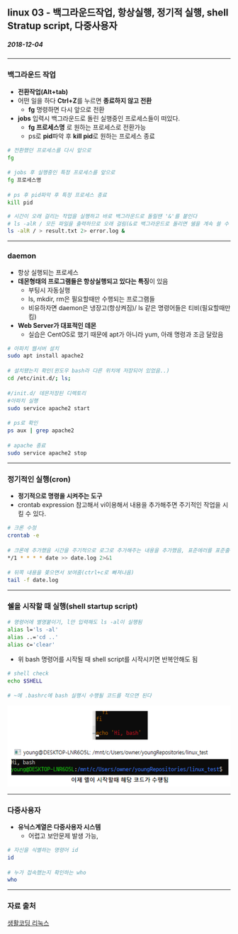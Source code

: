 ## linux 03 - 백그라운드작업, 항상실행, 정기적 실행, shell Stratup script, 다중사용자

##### 2018-12-04

---

### 백그라운드 작업

* **전환작업(Alt+tab)**
* 어떤 일을 하다 **Ctrl+Z**를 누르면 **종료하지 않고 전환**
    * **fg** 명령하면 다시 앞으로 전환
* **jobs** 입력시 백그라운드로 돌린 실행중인 프로세스들이 떠있다.
    * **fg 프로세스명** 로 원하는 프로세스로 전환가능
    * ps로 **pid**파악 후 **kill pid**로 원하는 프로세스 종료

```bash
# 전환했던 프로세스를 다시 앞으로
fg 

# jobs 후 실행중인 특정 프로세스를 앞으로
fg 프로세스명

# ps 후 pid파악 후 특정 프로세스 종료
kill pid
```

```bash
# 시간이 오래 걸리는 작업을 실행하고 바로 백그라운드로 돌릴땐 '&'를 붙인다
# ls -alR / 모든 파일을 출력하므로 오래 걸림(&로 백그라운드로 돌리면 쉘을 계속 쓸 수 있다.)
ls -alR / > result.txt 2> error.log &
```

---

### daemon

* 항상 실행되는 프로세스
* **데몬형태의 프로그램들은 항상실행되고 있다는 특징**이 있음
  * 부팅시 자동실행
  * ls, mkdir, rm은 필요할때만 수행되는 프로그램들
  * 비유하자면 daemon은 냉장고(항상켜짐)/ ls 같은 명령어들은 티비(필요할때만 킴)
* **Web Server가 대표적인 데몬**
  * 실습은 CentOS로 했기 때문에 apt가 아니라 yum, 아래 명령과 조금 달랐음

```bash
# 아파치 웹서버 설치
sudo apt install apache2

# 설치됐는지 확인(윈도우 bash라 다른 위치에 저장되어 있었음..)
cd /etc/init.d/; ls;

#/init.d/ 데몬저장된 디렉토리
#아파치 실행
sudo service apache2 start

# ps로 확인
ps aux | grep apache2

# apache 종료
sudo service apache2 stop
```

---

### 정기적인 실행(cron)

* **정기적으로 명령을 시켜주는 도구**
* crontab expression 참고해서 vi이용해서 내용을 추가해주면 주기적인 작업을 시킬 수 있다.

```bash
# 크론 수정
crontab -e

# 크론에 추가했음 시간을 주기적으로 로그로 추가해주는 내용을 추가했음, 표준에러를 표준출력으로 보내줌
*/1 * * * * date >> date.log 2>&1

# 뒤쪽 내용을 쫒으면서 보여줌(ctrl+c로 빠져나옴)
tail -f date.log
```

---

### 쉘을 시작할 때 실행(shell startup script)

```bash
# 명령어에 별명붙이기, l만 입력해도 ls -al이 실행됨
alias l='ls -al'
alias ..='cd ..'
alias c='clear'
```

* 위 bash 명령어를 시작될 때 shell script를 시작시키면 반복안해도 됨

```bash
# shell check
echo $SHELL

# ~에 .bashrc에 bash 실행시 수행될 코드를 적으면 된다
```

![01](https://github.com/younggeun0/TIL/blob/master/linux/%EC%83%9D%ED%99%9C%EC%BD%94%EB%94%A9%20%EA%B0%95%EC%9D%98/img/04/01.png?raw=true)

---

### 다중사용자

* **유닉스계열은 다중사용자 시스템**
    * 어렵고 보안문제 발생 가능,

```bash
# 자신을 식별하는 명령어 id
id

# 누가 접속했는지 확인하는 who
who
```

---


### 자료 출처

[생활코딩 리눅스](https://opentutorials.org/course/2598)
